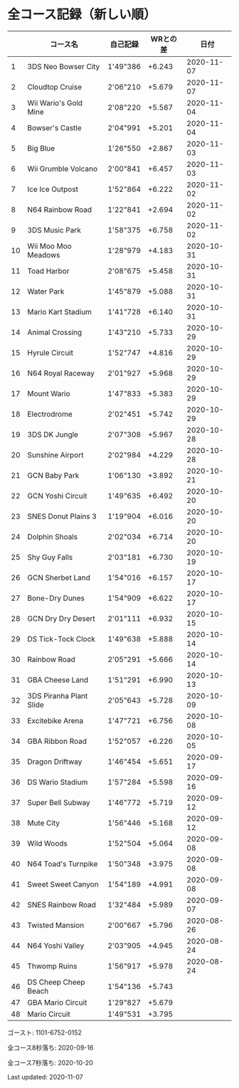 # 全コース記録（新しい順）

||コース名|自己記録|WRとの差|日付
|--|--|--|--|--|
|1|3DS Neo Bowser City|1'49"386|+6.243|2020-11-07|
|2|Cloudtop Cruise|2'06"210|+5.679|2020-11-07|
|3|Wii Wario's Gold Mine|2'08"220|+5.567|2020-11-04|
|4|Bowser's Castle|2'04"991|+5.201|2020-11-04|
|5|Big Blue|1'26"550|+2.867|2020-11-03|
|6|Wii Grumble Volcano|2'00"841|+6.457|2020-11-03|
|7|Ice Ice Outpost|1'52"864|+6.222|2020-11-02|
|8|N64 Rainbow Road|1'22"841|+2.694|2020-11-02|
|9|3DS Music Park|1'58"375|+6.758|2020-11-02|
|10|Wii Moo Moo Meadows|1'28"979|+4.183|2020-10-31|
|11|Toad Harbor|2'08"675|+5.458|2020-10-31|
|12|Water Park|1'45"879|+5.088|2020-10-31|
|13|Mario Kart Stadium|1'41"728|+6.140|2020-10-31|
|14|Animal Crossing|1'43"210|+5.733|2020-10-29|
|15|Hyrule Circuit|1'52"747|+4.816|2020-10-29|
|16|N64 Royal Raceway|2'01"927|+5.968|2020-10-29|
|17|Mount Wario|1'47"833|+5.383|2020-10-29|
|18|Electrodrome|2'02"451|+5.742|2020-10-29|
|19|3DS DK Jungle|2'07"308|+5.967|2020-10-28|
|20|Sunshine Airport|2'02"984|+4.229|2020-10-28|
|21|GCN Baby Park|1'06"130|+3.892|2020-10-21|
|22|GCN Yoshi Circuit|1'49"635|+6.492|2020-10-20|
|23|SNES Donut Plains 3|1'19"904|+6.016|2020-10-20|
|24|Dolphin Shoals|2'02"034|+6.714|2020-10-20|
|25|Shy Guy Falls|2'03"181|+6.730|2020-10-19|
|26|GCN Sherbet Land|1'54"016|+6.157|2020-10-17|
|27|Bone-Dry Dunes|1'54"909|+6.622|2020-10-17|
|28|GCN Dry Dry Desert|2'01"111|+6.932|2020-10-15|
|29|DS Tick-Tock Clock|1'49"638|+5.888|2020-10-14|
|30|Rainbow Road|2'05"291|+5.666|2020-10-14|
|31|GBA Cheese Land|1'51"291|+6.990|2020-10-13|
|32|3DS Piranha Plant Slide|2'05"643|+5.728|2020-10-09|
|33|Excitebike Arena|1'47"721|+6.756|2020-10-08|
|34|GBA Ribbon Road|1'52"057|+6.226|2020-10-05|
|35|Dragon Driftway|1'46"454|+5.651|2020-09-17|
|36|DS Wario Stadium|1'57"284|+5.598|2020-09-16|
|37|Super Bell Subway|1'46"772|+5.719|2020-09-12|
|38|Mute City|1'56"446|+5.168|2020-09-12|
|39|Wild Woods|1'52"504|+5.064|2020-09-08|
|40|N64 Toad's Turnpike|1'50"348|+3.975|2020-09-08|
|41|Sweet Sweet Canyon|1'54"189|+4.991|2020-09-08|
|42|SNES Rainbow Road|1'32"484|+5.989|2020-09-07|
|43|Twisted Mansion|2'00"667|+5.796|2020-08-26|
|44|N64 Yoshi Valley|2'03"905|+4.945|2020-08-24|
|45|Thwomp Ruins|1'56"917|+5.978|2020-08-24|
|46|DS Cheep Cheep Beach|1'54"136|+5.743||
|47|GBA Mario Circuit|1'29"827|+5.679||
|48|Mario Circuit|1'49"531|+3.795||

ゴースト: 1101-6752-0152

全コース8秒落ち: 2020-09-16

全コース7秒落ち: 2020-10-20

Last updated: 2020-11-07
